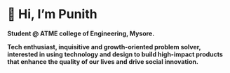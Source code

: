 # 👋 Hi, I’m Punith 
 **Student @ ATME college of Engineering, Mysore.**
 
   **Tech enthusiast, inquisitive and growth-oriented problem solver,** 
 **interested in using technology and design 
 to build high-impact products that enhance the quality of our lives and drive social innovation.**



